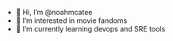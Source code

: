 - 👋 Hi, I’m @noahmcatee
- 👀 I’m interested in movie fandoms
- 🌱 I’m currently learning devops and SRE tools

